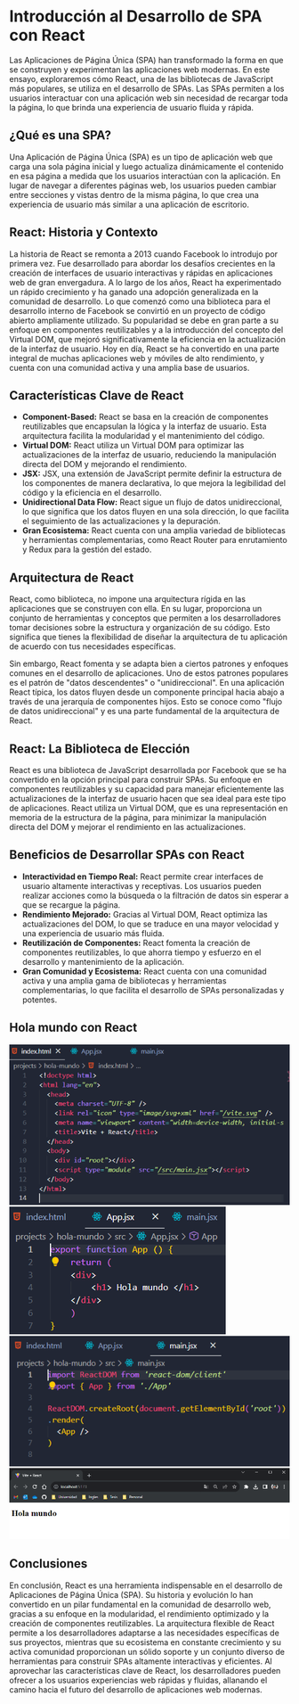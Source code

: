 # Introducción al Desarrollo de SPA con React

Las Aplicaciones de Página Única (SPA) han transformado la forma en que se construyen y experimentan las aplicaciones web modernas. En este ensayo, exploraremos cómo React, una de las bibliotecas de JavaScript más populares, se utiliza en el desarrollo de SPAs. Las SPAs permiten a los usuarios interactuar con una aplicación web sin necesidad de recargar toda la página, lo que brinda una experiencia de usuario fluida y rápida.

## ¿Qué es una SPA?
Una Aplicación de Página Única (SPA) es un tipo de aplicación web que carga una sola página inicial y luego actualiza dinámicamente el contenido en esa página a medida que los usuarios interactúan con la aplicación. En lugar de navegar a diferentes páginas web, los usuarios pueden cambiar entre secciones y vistas dentro de la misma página, lo que crea una experiencia de usuario más similar a una aplicación de escritorio.

## React: Historia y Contexto
La historia de React se remonta a 2013 cuando Facebook lo introdujo por primera vez. Fue desarrollado para abordar los desafíos crecientes en la creación de interfaces de usuario interactivas y rápidas en aplicaciones web de gran envergadura. A lo largo de los años, React ha experimentado un rápido crecimiento y ha ganado una adopción generalizada en la comunidad de desarrollo. Lo que comenzó como una biblioteca para el desarrollo interno de Facebook se convirtió en un proyecto de código abierto ampliamente utilizado. Su popularidad se debe en gran parte a su enfoque en componentes reutilizables y a la introducción del concepto del Virtual DOM, que mejoró significativamente la eficiencia en la actualización de la interfaz de usuario. Hoy en día, React se ha convertido en una parte integral de muchas aplicaciones web y móviles de alto rendimiento, y cuenta con una comunidad activa y una amplia base de usuarios.

## Características Clave de React
- **Component-Based:** React se basa en la creación de componentes reutilizables que encapsulan la lógica y la interfaz de usuario. Esta arquitectura facilita la modularidad y el mantenimiento del código.
- **Virtual DOM:** React utiliza un Virtual DOM para optimizar las actualizaciones de la interfaz de usuario, reduciendo la manipulación directa del DOM y mejorando el rendimiento.
- **JSX:** JSX, una extensión de JavaScript permite definir la estructura de los componentes de manera declarativa, lo que mejora la legibilidad del código y la eficiencia en el desarrollo.
- **Unidirectional Data Flow:** React sigue un flujo de datos unidireccional, lo que significa que los datos fluyen en una sola dirección, lo que facilita el seguimiento de las actualizaciones y la depuración.
- **Gran Ecosistema:** React cuenta con una amplia variedad de bibliotecas y herramientas complementarias, como React Router para enrutamiento y Redux para la gestión del estado.

## Arquitectura de React
React, como biblioteca, no impone una arquitectura rígida en las aplicaciones que se construyen con ella. En su lugar, proporciona un conjunto de herramientas y conceptos que permiten a los desarrolladores tomar decisiones sobre la estructura y organización de su código. Esto significa que tienes la flexibilidad de diseñar la arquitectura de tu aplicación de acuerdo con tus necesidades específicas.

Sin embargo, React fomenta y se adapta bien a ciertos patrones y enfoques comunes en el desarrollo de aplicaciones. Uno de estos patrones populares es el patrón de "datos descendentes" o "unidireccional". En una aplicación React típica, los datos fluyen desde un componente principal hacia abajo a través de una jerarquía de componentes hijos. Esto se conoce como "flujo de datos unidireccional" y es una parte fundamental de la arquitectura de React.

## React: La Biblioteca de Elección
React es una biblioteca de JavaScript desarrollada por Facebook que se ha convertido en la opción principal para construir SPAs. Su enfoque en componentes reutilizables y su capacidad para manejar eficientemente las actualizaciones de la interfaz de usuario hacen que sea ideal para este tipo de aplicaciones. React utiliza un Virtual DOM, que es una representación en memoria de la estructura de la página, para minimizar la manipulación directa del DOM y mejorar el rendimiento en las actualizaciones.

## Beneficios de Desarrollar SPAs con React
- **Interactividad en Tiempo Real:** React permite crear interfaces de usuario altamente interactivas y receptivas. Los usuarios pueden realizar acciones como la búsqueda o la filtración de datos sin esperar a que se recargue la página.
- **Rendimiento Mejorado:** Gracias al Virtual DOM, React optimiza las actualizaciones del DOM, lo que se traduce en una mayor velocidad y una experiencia de usuario más fluida.
- **Reutilización de Componentes:** React fomenta la creación de componentes reutilizables, lo que ahorra tiempo y esfuerzo en el desarrollo y mantenimiento de la aplicación.
- **Gran Comunidad y Ecosistema:** React cuenta con una comunidad activa y una amplia gama de bibliotecas y herramientas complementarias, lo que facilita el desarrollo de SPAs personalizadas y potentes.

## Hola mundo con React
![Código ¨index.html¨](image-1.png)
![Código ¨App.jsx¨](image-2.png)
![Código ¨main.jsx¨](image-3.png)
![Ejecución Hola mundo en React](image.png)
## Conclusiones
En conclusión, React es una herramienta indispensable en el desarrollo de Aplicaciones de Página Única (SPA). Su historia y evolución lo han convertido en un pilar fundamental en la comunidad de desarrollo web, gracias a su enfoque en la modularidad, el rendimiento optimizado y la creación de componentes reutilizables. La arquitectura flexible de React permite a los desarrolladores adaptarse a las necesidades específicas de sus proyectos, mientras que su ecosistema en constante crecimiento y su activa comunidad proporcionan un sólido soporte y un conjunto diverso de herramientas para construir SPAs altamente interactivas y eficientes. Al aprovechar las características clave de React, los desarrolladores pueden ofrecer a los usuarios experiencias web rápidas y fluidas, allanando el camino hacia el futuro del desarrollo de aplicaciones web modernas.

